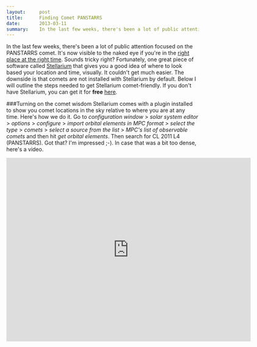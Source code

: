 ```yaml
---
layout:     post
title:      Finding Comet PANSTARRS
date:       2013-03-11
summary:    In the last few weeks, there's been a lot of public attention focused on the PANSTARRS comet. It's now visible to the naked eye if you're in the right place at the right time. Sounds tricky right?
---
```


In the last few weeks, there's been a lot of public attention focused on the PANSTARRS comet. It's now visible to the naked eye if you're in the [right place at the right time](http://blog.barentsen.be/2013/03/05/map-when-can-you-see-comet-panstarrs/). Sounds tricky right? Fortunately, one great piece of software called [Stellarium](http://www.stellarium.org/) that gives you a good idea of where to look based your location and time, visually. It couldn't get much easier. The downside is that comets are not installed with Stellarium by default. Below I will outline the steps needed to get Stellarium comet-friendly. If you don't have Stellarium, you can get it for **free** [here](http://www.stellarium.org/).

###Turning on the comet wisdom
Stellarium comes with a plugin installed to show you comet locations in the sky relative to where you are at any time. Here's how we do it. Go to *configuration window* > *solar system editor* > *options* > *configure* > *import orbital elements in MPC format* > *select the type* > *comets* > *select a source from the list* > *MPC's list of observable comets* and then hit *get orbital elements*. Then search for CL 2011 L4 (PANSTARRS). Got that? I'm impressed ;-). In case that was a bit too dense, here's a video.

<iframe width="640" height="480" src="http://www.youtube.com/embed/6xKel-7vSxU" frameborder="0" allowfullscreen></iframe>
